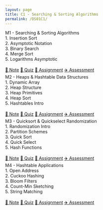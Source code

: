 ```yaml
---
layout: page
title: C1 - Searching & Sorting Algorithms
permalink: /DS01C1/
---
```


<div class="block" style="grid-template-columns: 1fr 1fr;">
  <div class="btn text"><div class="btn name">M1 - Searching & Sorting Algorithms</div>
    <div class="row" style="grid-template-columns: 2fr 1fr;">
      <div class="row" style="grid-template-columns: 1fr;">
        <a class="btn box3">
        1. Insertion Sort<br>
        2. Asymptotic Notation<br>
        3. Binary Search<br>
        4. Merge Sort<br>
        5. Logarithms Asymptotic<br>
        <br>
        </a>
      </div>
      <div class="row" style="grid-template-columns: 1fr;">
        <a href="/01-MSDS/DS01C1/M1/" class="btn box2">🎯 Note</a>
        <a href="//"                class="btn box2">🚖 Quiz</a>
        <a href="//"                class="btn box2">🚀 Assignment</a>
        <a href="//"                class="btn box2">✈️ Assessment</a>
      </div>
    </div>
  </div>
  <div class="btn text"><div class="btn name">M2 - Heaps & Hashtable Data Structures</div>
    <div class="row" style="grid-template-columns: 2fr 1fr;">
      <div class="row" style="grid-template-columns: 1fr;">
        <a class="btn box3">
        1. Dynamic Array<br>
        2. Heap Structure<br>
        3. Heap Primitives<br>
        4. Heap Sort<br>
        5. Hashtables Intro<br>
        <br>
        </a>
      </div>
      <div class="row" style="grid-template-columns: 1fr;">
        <a href="/01-MSDS/DS01C1/M2/" class="btn box2">🎯 Note</a>
        <a href="//"                class="btn box2">🚖 Quiz</a>
        <a href="//"                class="btn box2">🚀 Assignment</a>
        <a href="//"                class="btn box2">✈️ Assessment</a>
      </div>
    </div>
  </div>
</div>

<div class="block" style="grid-template-columns: 1fr 1fr;">
  <div class="btn text"><div class="btn name">M3 - Quicksort & Quickselect Randomization</div>
    <div class="row" style="grid-template-columns: 2fr 1fr;">
      <div class="row" style="grid-template-columns: 1fr;">
        <a class="btn box3">
        1. Randomization Intro<br>
        2. Partition Schemes<br>
        3. Quick Sort<br>
        4. Quick Select<br>
        5. Hash Functions<br>
        <br>
        </a>
      </div>
      <div class="row" style="grid-template-columns: 1fr;">
        <a href="/01-MSDS/DS01C1/M3/" class="btn box2">🎯 Note</a>
        <a href="//"                class="btn box2">🚖 Quiz</a>
        <a href="//"                class="btn box2">🚀 Assignment</a>
        <a href="//"                class="btn box2">✈️ Assessment</a>
      </div>
    </div>
  </div>
  <div class="btn text"><div class="btn name">M4 - Hashtable Applications</div>
    <div class="row" style="grid-template-columns: 2fr 1fr;">
      <div class="row" style="grid-template-columns: 1fr;">
        <a class="btn box3">
        1. Open Address<br>
        2. Cuckoo Hashing<br>
        3. Bloom Filters<br>
        4. Count-Min Sketching<br>
        5. String Matching<br>
        <br>
        </a>
      </div>
      <div class="row" style="grid-template-columns: 1fr;">
        <a href="/01-MSDS/DS01C1/M4/" class="btn box2">🎯 Note</a>
        <a href="//"                class="btn box2">🚖 Quiz</a>
        <a href="//"                class="btn box2">🚀 Assignment</a>
        <a href="//"                class="btn box2">✈️ Assessment</a>
      </div>
    </div>
  </div>
</div>
